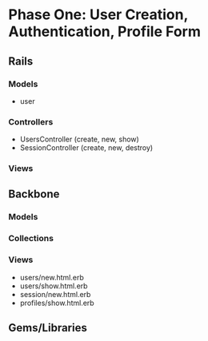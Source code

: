 # Phase One: User Creation, Authentication, Profile Form

## Rails
### Models
* user

### Controllers
* UsersController (create, new, show)
* SessionController (create, new, destroy)

### Views

## Backbone
### Models

### Collections

### Views
* users/new.html.erb
* users/show.html.erb
* session/new.html.erb
* profiles/show.html.erb

## Gems/Libraries
